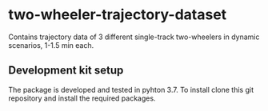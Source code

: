 # two-wheeler-trajectory-dataset
Contains trajectory data of 3 different single-track two-wheelers in dynamic scenarios, 1-1.5 min each.

## Development kit setup
The package is developed and tested in pyhton 3.7. To install clone this git repository and install the required packages.  
